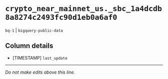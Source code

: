 # `crypto_near_mainnet_us._sbc_1a4dcdb8a8274c2493fc90d1eb0a6af0`
`bq-1` | `bigquery-public-data`

## Column details
* [TIMESTAMP] `last_update`

-------------------------------------------------------------------------------
*Do not make edits above this line.*
